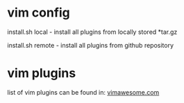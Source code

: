 # vim config

install.sh local - install all plugins from locally stored *tar.gz

install.sh remote - install all plugins from github repository

# vim plugins

list of vim plugins can be found in: [vimawesome.com](https://vimawesome.com/)

